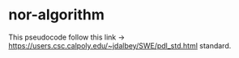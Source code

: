 # nor-algorithm

This pseudocode follow this link -> https://users.csc.calpoly.edu/~jdalbey/SWE/pdl_std.html standard.
